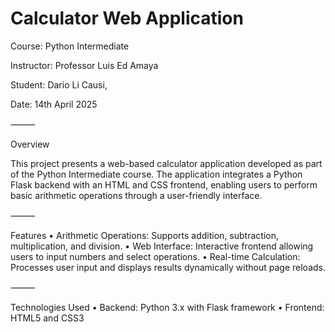 # Calculator Web Application

Course: 
Python Intermediate

Instructor: 
Professor Luis Ed Amaya

Student: 
Dario Li Causi,

Date:
14th April 2025

⸻

Overview

This project presents a web-based calculator application developed as part of the Python Intermediate course. The application integrates a Python Flask backend with an HTML and CSS frontend, enabling users to perform basic arithmetic operations through a user-friendly interface.

⸻

Features
	•	Arithmetic Operations: Supports addition, subtraction, multiplication, and division.
	•	Web Interface: Interactive frontend allowing users to input numbers and select operations.
	•	Real-time Calculation: Processes user input and displays results dynamically without page reloads.

⸻

Technologies Used
	•	Backend: Python 3.x with Flask framework
	•	Frontend: HTML5 and CSS3


